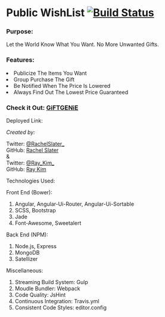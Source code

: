 # Public WishList [![Build Status](https://travis-ci.org/ray-kim-12/public-wishlist.svg?branch=master)](https://travis-ci.org/ray-kim-12/public-wishlist)

### Purpose:

Let the World Know What You Want.
No More Unwanted Gifts.

### Features:

<li>Publicize The Items You Want</li>
<li>Group Purchase The Gift</li>
<li>Be Notified When The Price Is Lowered</li>
<li>Always Find Out The Lowest Price Guaranteed</li>

### Check it Out: <a href="http://giftsgenies.herokuapp.com/">GiFTGENiE</a>

Deployed Link:

<i>Created by:</i>

Twitter: <a href="https://twitter.com/rachelslater_" target="_blank">@RachelSlater_</a>
<br>
GitHub: <a href="https://github.com/rachelrobynslater" target="_blank">Rachel Slater</a>
<br>
&
<br>
Twitter: <a href="https://twitter.com/_Ray_Kim_" target="_blank">@Ray_Kim_</a>
<br>
GitHub: <a href="https://github.com/ray-kim-12" target="_blank">Ray Kim</a>

Technologies Used:

Front End (Bower):<br>
1. Angular, Angular-Ui-Router, Angular-Ui-Sortable <br>
2. SCSS, Bootstrap <br>
3. Jade <br>
4. Font-Awesome, Sweetalert <br>

Back End (NPM): <br>
1. Node.js, Express <br>
2. MongoDB <br>
3. Satellizer <br>

Miscellaneous: <br>
1. Streaming Build System: Gulp<br>
2. Moudle Bundler: Webpack<br>
3. Code Quality: JsHint<br>
4. Continuous Integration: Travis.yml<br>
5. Consistent Code Styles: editor.config
